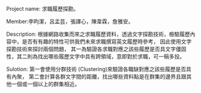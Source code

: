 
Project name: 求職履歷探勘。

Member:李昀潔，呂孟芸，張譯心，陳韋霖，詹雅安。

Description: 
根據網路收集而來之求職履歷資料，透過文字探勘技術，檢驗履歷內容中，是否有有趣的特性可供我們未來求職撰寫英文履歷時參考，
因此使用文字探勘技術來探討兩個問題，
其一為驗證各求職對應之該些履歷是否具文字僵固性，其二則為找出哪些履歷文字中具有跨領域，意即對於求職，可一稿多投。

Sulotion:
第一會使用分群技術 (Clustering)來驗證各職缺對應之該些履歷是否具有內聚，
第二會計算各群文字間的距離，找出哪些資料點是在群集的邊界且跟其他一個或一個以上的群集相近。
